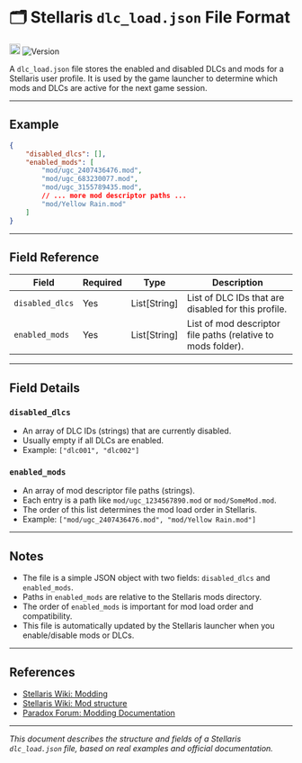 # 🗂️ Stellaris `dlc_load.json` File Format

<img src="https://tuttu.github.io/StellarisAssets/img/Stellaris-Icon-Small.png" height="19"/> ![Version](https://img.shields.io/badge/version-v1.0.0-blue?style=flat-square)

A `dlc_load.json` file stores the enabled and disabled DLCs and mods for a Stellaris user profile. It is used by the game launcher to determine which mods and DLCs are active for the next game session.

---

## Example

```json
{
    "disabled_dlcs": [],
    "enabled_mods": [
        "mod/ugc_2407436476.mod",
        "mod/ugc_683230077.mod",
        "mod/ugc_3155789435.mod",
        // ... more mod descriptor paths ...
        "mod/Yellow Rain.mod"
    ]
}
```

---

## Field Reference

| Field           | Required | Type           | Description                                                      |
|-----------------|----------|----------------|------------------------------------------------------------------|
| `disabled_dlcs` | Yes      | List[String]   | List of DLC IDs that are disabled for this profile.              |
| `enabled_mods`  | Yes      | List[String]   | List of mod descriptor file paths (relative to mods folder).     |

---

## Field Details

### `disabled_dlcs`

- An array of DLC IDs (strings) that are currently disabled.
- Usually empty if all DLCs are enabled.
- Example: `["dlc001", "dlc002"]`

### `enabled_mods`

- An array of mod descriptor file paths (strings).
- Each entry is a path like `mod/ugc_1234567890.mod` or `mod/SomeMod.mod`.
- The order of this list determines the mod load order in Stellaris.
- Example: `["mod/ugc_2407436476.mod", "mod/Yellow Rain.mod"]`

---

## Notes

- The file is a simple JSON object with two fields: `disabled_dlcs` and `enabled_mods`.
- Paths in `enabled_mods` are relative to the Stellaris mods directory.
- The order of `enabled_mods` is important for mod load order and compatibility.
- This file is automatically updated by the Stellaris launcher when you enable/disable mods or DLCs.

---

## References

- [Stellaris Wiki: Modding](https://stellaris.paradoxwikis.com/Modding)
- [Stellaris Wiki: Mod structure](https://stellaris.paradoxwikis.com/Mod_structure)
- [Paradox Forum: Modding Documentation](https://forum.paradoxplaza.com/forum/forums/stellaris-modding-den.943/)

---

*This document describes the structure and fields of a Stellaris `dlc_load.json` file, based on real examples and official documentation.*
